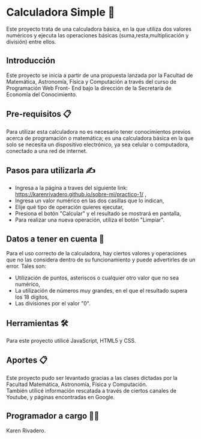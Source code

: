 # **Calculadora Simple** :abacus:
Este proyecto trata de una calculadora básica, en la que utiliza dos valores numéricos y ejecuta las operaciones básicas (suma,resta,multiplicación y división) entre ellos. 
## Introducción
Este proyecto se inicia a partir de una propuesta lanzada por la Facultad de Matemática, Astronomía, Física y Computación a través del curso de Programación Web Front- End bajo la dirección de la Secretaría de Economía del Conocimiento. 
## Pre-requisitos 📋
Para utilizar esta calculadora no es necesario tener conocimientos previos acerca de programación o matemática; es una calculadora básica en la que solo se necesita un dispositivo electrónico, ya sea celular o computadora, conectado a una red de internet.
## Pasos para utilizarla :writing_hand:
+ Ingresa a la página a traves del siguiente link: https://karenrivadero.github.io/sobre-mi/practico-1/ ,
+ Ingresa un valor numérico en las dos casillas que lo indican,
+ Elije qué tipo de operación quieres ejecutar,
+ Presiona el botón "Calcular" y el resultado se mostrará en pantalla,
+ Para realizar una nueva operación, utiliza el botón "Limpiar".
## Datos a tener en cuenta :mag_right:
Para el uso correcto de la calculadora, hay ciertos valores y operaciones que no las considera dentro de su funcionamiento y puede advertirles de un error. 
Tales son:
+ Utilización de puntos, asteriscos o cualquier otro valor que no sea numérico,
+ La utilización de números muy grandes, en el que el resultado supera los 18 dígitos,
+ Las divisiones por el valor "0".
## Herramientas 🛠️
Para este proyecto utilicé JavaScript, HTML5 y CSS.
## Aportes :clipboard:
Este proyecto pudo ser levantado gracias a las clases dictadas por la Facultad Matemática, Astronomía, Física y Computación.  
También utilicé información rescatada a través de ciertos canales de Youtube, y páginas encontradas en Google. 
## Programador a cargo :woman_technologist:
Karen Rivadero.


